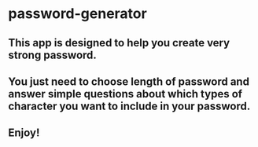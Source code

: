 # password-generator

## This app is designed to help you create very strong password. 
## You just need to choose length of password and answer simple questions about which types of character you want to include in your password.

## Enjoy!